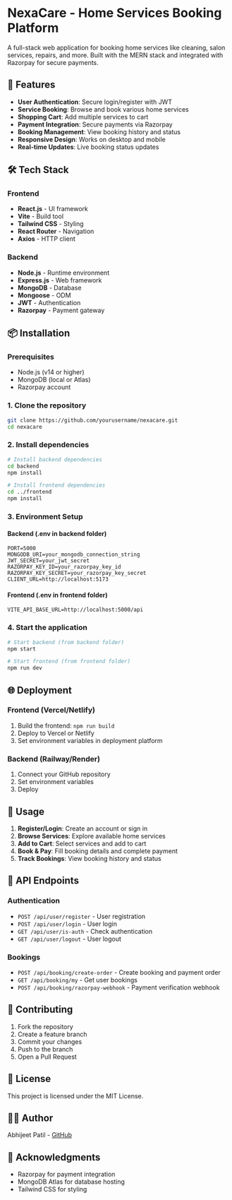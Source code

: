# NexaCare - Home Services Booking Platform

A full-stack web application for booking home services like cleaning, salon services, repairs, and more. Built with the MERN stack and integrated with Razorpay for secure payments.

## 🚀 Features

- **User Authentication**: Secure login/register with JWT
- **Service Booking**: Browse and book various home services
- **Shopping Cart**: Add multiple services to cart
- **Payment Integration**: Secure payments via Razorpay
- **Booking Management**: View booking history and status
- **Responsive Design**: Works on desktop and mobile
- **Real-time Updates**: Live booking status updates

## 🛠️ Tech Stack

### Frontend
- **React.js** - UI framework
- **Vite** - Build tool
- **Tailwind CSS** - Styling
- **React Router** - Navigation
- **Axios** - HTTP client

### Backend
- **Node.js** - Runtime environment
- **Express.js** - Web framework
- **MongoDB** - Database
- **Mongoose** - ODM
- **JWT** - Authentication
- **Razorpay** - Payment gateway

## 📦 Installation

### Prerequisites
- Node.js (v14 or higher)
- MongoDB (local or Atlas)
- Razorpay account

### 1. Clone the repository
```bash
git clone https://github.com/yourusername/nexacare.git
cd nexacare
```

### 2. Install dependencies
```bash
# Install backend dependencies
cd backend
npm install

# Install frontend dependencies
cd ../frontend
npm install
```

### 3. Environment Setup

#### Backend (.env in backend folder)
```env
PORT=5000
MONGODB_URI=your_mongodb_connection_string
JWT_SECRET=your_jwt_secret
RAZORPAY_KEY_ID=your_razorpay_key_id
RAZORPAY_KEY_SECRET=your_razorpay_key_secret
CLIENT_URL=http://localhost:5173
```

#### Frontend (.env in frontend folder)
```env
VITE_API_BASE_URL=http://localhost:5000/api
```

### 4. Start the application
```bash
# Start backend (from backend folder)
npm start

# Start frontend (from frontend folder)
npm run dev
```

## 🌐 Deployment

### Frontend (Vercel/Netlify)
1. Build the frontend: `npm run build`
2. Deploy to Vercel or Netlify
3. Set environment variables in deployment platform

### Backend (Railway/Render)
1. Connect your GitHub repository
2. Set environment variables
3. Deploy

## 📱 Usage

1. **Register/Login**: Create an account or sign in
2. **Browse Services**: Explore available home services
3. **Add to Cart**: Select services and add to cart
4. **Book & Pay**: Fill booking details and complete payment
5. **Track Bookings**: View booking history and status

## 🔧 API Endpoints

### Authentication
- `POST /api/user/register` - User registration
- `POST /api/user/login` - User login
- `GET /api/user/is-auth` - Check authentication
- `GET /api/user/logout` - User logout

### Bookings
- `POST /api/booking/create-order` - Create booking and payment order
- `GET /api/booking/my` - Get user bookings
- `POST /api/booking/razorpay-webhook` - Payment verification webhook

## 🤝 Contributing

1. Fork the repository
2. Create a feature branch
3. Commit your changes
4. Push to the branch
5. Open a Pull Request

## 📄 License

This project is licensed under the MIT License.

## 👨‍💻 Author

Abhijeet Patil - [GitHub](https://github.com/abhijeetpatilrm)

## 🙏 Acknowledgments

- Razorpay for payment integration
- MongoDB Atlas for database hosting
- Tailwind CSS for styling
